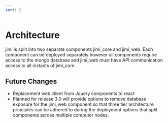 ```yaml
---
sort: 2
---
```



# Architecture

jimi is split into two separate components jimi_core and jimi_web. Each component can be deployed separately however all components require access to the mongo database and jimi_web must have API communication access to all instants of jimi_core.


## Future Changes

* Replacement web client from Jquery components to react
* Planned for release 3.0 will provide options to remove database exposure for the jimi_web component so that three tier architecture principles can be adhered to during the deployment options that split components across multiple computer nodes. 
